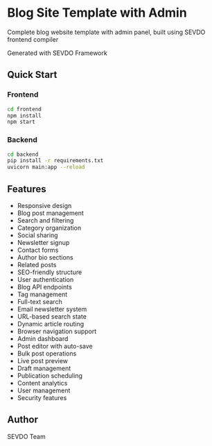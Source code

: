 # Blog Site Template with Admin

Complete blog website template with admin panel, built using SEVDO frontend compiler

Generated with SEVDO Framework

## Quick Start

### Frontend
```bash
cd frontend
npm install
npm start
```

### Backend  
```bash
cd backend
pip install -r requirements.txt
uvicorn main:app --reload
```

## Features
- Responsive design
- Blog post management
- Search and filtering
- Category organization
- Social sharing
- Newsletter signup
- Contact forms
- Author bio sections
- Related posts
- SEO-friendly structure
- User authentication
- Blog API endpoints
- Tag management
- Full-text search
- Email newsletter system
- URL-based search state
- Dynamic article routing
- Browser navigation support
- Admin dashboard
- Post editor with auto-save
- Bulk post operations
- Live post preview
- Draft management
- Publication scheduling
- Content analytics
- User management
- Security features

## Author
SEVDO Team
